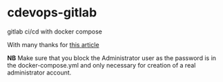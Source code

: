 # cdevops-gitlab
gitlab ci/cd with docker compose

With many thanks for [this article](https://medium.com/@BuildWithLal/dockerized-gitlab-ci-setting-up-and-connecting-your-gitlab-runner-b810a02e42f2)

**NB** Make sure that you block the Administrator user as the password is in the docker-compose.yml and only necessary for creation of a real administrator account.
